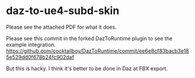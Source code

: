 # daz-to-ue4-subd-skin

Please see the attached PDF for what it does. 

Please see this commit in the forked DazToRuntime plugin to see the example integration. 
https://github.com/cocktailboy/DazToRuntime/commit/ee6e8cf83bacb3e185e529dd0f678b24fc902daf

But this is hacky. I think it's better to be done in Daz at FBX export. 
